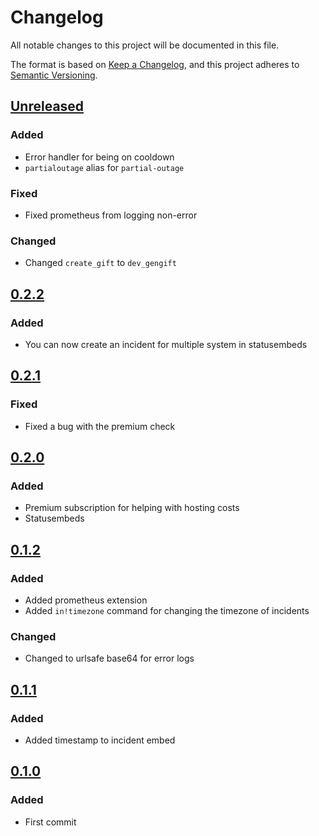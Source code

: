 # Changelog
All notable changes to this project will be documented in this file.

The format is based on [Keep a Changelog](https://keepachangelog.com/en/1.0.0/),
and this project adheres to [Semantic Versioning](https://semver.org/spec/v2.0.0.html).

## [Unreleased]

### Added

- Error handler for being on cooldown
- `partialoutage` alias for `partial-outage`

### Fixed

- Fixed prometheus from logging non-error

### Changed

- Changed `create_gift` to `dev_gengift`


## [0.2.2]

### Added

- You can now create an incident for multiple system in statusembeds


## [0.2.1]

### Fixed

- Fixed a bug with the premium check


## [0.2.0]

### Added

- Premium subscription for helping with hosting costs
- Statusembeds


## [0.1.2]

### Added

- Added prometheus extension
- Added `in!timezone` command for changing the timezone of incidents

### Changed

- Changed to urlsafe base64 for error logs


## [0.1.1]

### Added

- Added timestamp to incident embed


## [0.1.0]

### Added

- First commit


[Unreleased]: https://github.com/Le0Developer/incident-reporter/compare/v0.2.2...HEAD
[0.2.2]: https://github.com/Le0Developer/incident-reporter/compare/v0.2.1...v0.2.2
[0.2.1]: https://github.com/Le0Developer/incident-reporter/compare/v0.2.0...v0.2.1
[0.2.0]: https://github.com/Le0Developer/incident-reporter/compare/v0.1.2...v0.2.0
[0.1.2]: https://github.com/Le0Developer/incident-reporter/compare/v0.1.1...v0.1.2
[0.1.1]: https://github.com/Le0Developer/incident-reporter/compare/v0.1.0...v0.1.1
[0.1.0]: https://github.com/Le0Developer/incident-reporter/releases/tag/v0.1.0

